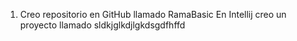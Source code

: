 1. Creo repositorio en GitHub llamado RamaBasic
En Intellij creo un proyecto llamado
sldkjglkdjlgkdsgdfhffd
